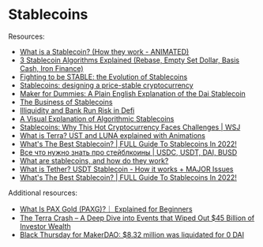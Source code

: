 # Stablecoins

Resources:

* [What is a Stablecoin? (How they work - ANIMATED)](https://www.youtube.com/watch?v=pGzfexGmuVw)
* [3 Stablecoin Algorithms Explained (Rebase, Empty Set Dollar, Basis Cash, Iron Finance)](https://www.youtube.com/watch?v=S7-rfvpEpJs)
* [Fighting to be STABLE: the Evolution of Stablecoins](https://medium.com/dragonfly-research/fighting-to-be-stable-the-evolution-of-stablecoins-aca81fb432f9)
* [Stablecoins: designing a price-stable cryptocurrency](https://haseebq.com/stablecoins-designing-a-price-stable-cryptocurrency/)
* [Maker for Dummies: A Plain English Explanation of the Dai Stablecoin](https://medium.com/cryptolinks/maker-for-dummies-a-plain-english-explanation-of-the-dai-stablecoin-e4481d79b90)
* [The Business of Stablecoins](https://medium.com/blockchain-capital-blog/business-models-behind-stablecoins-cae801533798)
* [Illiquidity and Bank Run Risk in Defi](https://medium.com/alethio/overlooked-risk-illiquidity-and-bank-runs-on-compound-finance-5d6fc3922d0d)
* [A Visual Explanation of Algorithmic Stablecoins](https://medium.com/dragonfly-research/a-visual-explanation-of-algorithmic-stablecoins-9a0c1f0f51a0)
* [Stablecoins: Why This Hot Cryptocurrency Faces Challenges | WSJ](https://www.youtube.com/watch?v=GEvxWQmloLw)
* [What is Terra? UST and LUNA explained with Animations](https://www.youtube.com/watch?v=U9lrH0loAns&t=86s)
* [What's The Best Stablecoin? | FULL Guide To Stablecoins In 2022!](https://www.youtube.com/watch?v=pfIq8aRNVZc)
* [Все что нужно знать про стейблкоины | USDC, USDT, DAI, BUSD](https://www.youtube.com/watch?v=71u4U2eJWGg)
* [What are stablecoins, and how do they work?](https://www.youtube.com/watch?v=fdPmjHtQ5aM)
* [What is Tether? USDT Stablecoin - How it works + MAJOR Issues](https://www.youtube.com/watch?v=cK8bAA6H5PY)
* [What's The Best Stablecoin? | FULL Guide To Stablecoins In 2022!](https://www.youtube.com/watch?v=pfIq8aRNVZc)


Additional resources:

* [What Is PAX Gold (PAXG)?｜ Explained for Beginners](https://www.youtube.com/watch?v=Ocvz97jG2RY)
* [The Terra Crash – A Deep Dive into Events that Wiped Out $45 Billion of Investor Wealth](https://finnick.club/2022/06/09/the-terra-crash-a-deep-dive-into-events-that-wiped-out-45-billion-of-investor-wealth/)
* [Black Thursday for MakerDAO: $8.32 million was liquidated for 0 DAI](https://medium.com/@whiterabbit_hq/black-thursday-for-makerdao-8-32-million-was-liquidated-for-0-dai-36b83cac56b6)
